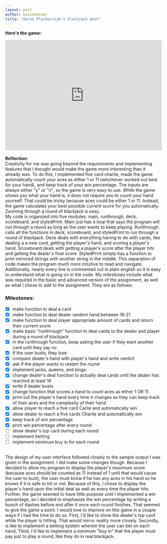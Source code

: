 ```yaml
---
layout: post
author: businessowl
title: "Aaron Plocharczyk's blackjack post"
---
```

<strong>Here's the game:</strong>
  <iframe src="https://trinket.io/embed/python/3211a2fc5c" width="100%" height="356px" frameborder="0" marginwidth="0" marginheight="0" allowfullscreen></iframe>
<br/>
<br/>
<strong>Reflection:</strong>
<br/>
Creativity for me was going beyond the requirements and implementing features that I thought would make the game more interesting than it already was. To do this, I implemented five card charlie, made the game automatically count your aces as either 1 or 11 (whichever worked out best for your hand), and keep track of your win percentage. The inputs are always either "y" or "n", so the game is very easy to use. While the game shows you what your hand is, it does not require you to count your hand yourself. That could be tricky because aces could be either 1 or 11. Instead, the game calculates your best possible current score for you automatically. Zooming through a round of blackjack is easy. <br/>
My code is organized into five modules: main, runthrough, deck, scoreboard, and styledPrint. Main just has a loop that says the program will run through a round as long as the user wants to keep playing. Runthrough calls all the functions in deck, scoreboard, and styledPrint to run through a round of blackjack. Deck deals with everything having to do with cards, like dealing a a new card, getting the player's hand, and scoring a player's hand. Scoreboard deals with getting a player's score after the player hits and getting the dealer's final score. StyledPrint simply has a function to print mirrored strings with another string in the middle. This separation of code makes the program much more intuitive to read and navigate. Additionally, nearly every line is commented out in plain english so it is easy to understand what is going on in the code.
My milestones include what was required in the basic and advanced version of the assignment, as well as what I chose to add to the assignment. They are as follows:<br/>

### Milestones:
- [x] make function to deal a card
- [x] make function to deal dealer random hand between 16-21
- [x] make function to deal player appropriate amount of cards and return their current score
- [x] make basic "runthrough" function to deal cards to the dealer and player during a round of blackjack
- [x] in the runthrough function, keep asking the user if they want another card until they say no
- [x] if the user busts, they lose
- [x] compare dealer's hand with player's hand and write verdict
- [x] ask if the player wants to restart the round
- [x] implement jacks, queens, and kings
- [x] change dealer's deal function to actually deal cards until the dealer has reached at least 16
- [x] write if dealer busts
- [x] change function that scores a hand to count aces as either 1 OR 11.
- [x] print out the player's hand every time it changes so they can keep track of their aces and the complexity of their hand
- [x] allow player to reach a five card Carlie and automatically win
- [x] allow dealer to reach a five cards Charlie and automatically win
- [x] keep track of win percentage
- [x] print win percentage after every round
- [ ] show dealer's top card during each round
- [ ] implement betting
- [ ] implement minimum buy in for each round

<br/>The design of my user interface followed closely to the sample output I was given in the assignment. I did make some changes though. Because I decided to allow my program to display the player's maximum score (because aces should be counted as 11 instead of 1 until that would cause the user to bust), the user must know if he has any aces in his hand so he knows if it is safe to hit or not. Because of this, I chose to display the player's hand upon the initial deal as well as every time the player hits. Further, the game seemed to have little purpose until I implemented a win percentage, so I decided to emphasize the win percentage by writing a bunch of dashes before and after it once each round finishes. That seemed to give the game a point. I would love to improve on this game in a couple ways if I had the time to do so. First, I'd like to show the dealer's top card while the player is hitting. That would mirror reality more closely. Secondly, is like to implement a betting system wherein the user can bet on each hand. Third, I'd like to implement a minimum "buy in" that the player must pay just to play a round, like they do in real blackjack.
